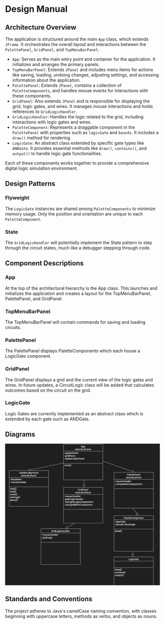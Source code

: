 # Design Manual

## Architecture Overview

The application is structured around the main `App` class, which extends `JFrame`. It orchestrates the overall layout and interactions between the `PalettePanel`, `GridPanel`, and `TopMenuBarPanel`.

- `App`: Serves as the main entry point and container for the application. It initializes and arranges the primary panels.
- `TopMenuBarPanel`: Extends `JPanel` and includes menu items for actions like saving, loading, undoing changes, adjusting settings, and accessing information about the application.
- `PalettePanel`: Extends `JPanel`, contains a collection of `PaletteComponents`, and handles mouse events for interactions with these components.
- `GridPanel`: Also extends `JPanel` and is responsible for displaying the grid, logic gates, and wires. It manages mouse interactions and holds references to `GridLogicHandler`.
- `GridLogicHandler`: Handles the logic related to the grid, including interactions with logic gates and wires.
- `PaletteComponent`: Represents a draggable component in the `PalettePanel` with properties such as `logicGate` and `bounds`. It includes a `draw()` method for rendering.
- `LogicGate`: An abstract class extended by specific gate types like `ANDGate`. It provides essential methods like `draw()`, `contains()`, and `output()` to handle logic gate functionalities.

Each of these components works together to provide a comprehensive digital logic simulation environment.

## Design Patterns

### Flyweight

The `LogicGate` instances are shared among `PaletteComponents` to minimize memory usage. Only the position and orientation are unique to each `PaletteComponent`.

### State

The `GridLogicHandler` will potentially implement the State pattern to step through the circuit states, much like a debugger stepping through code.

## Component Descriptions

### App

At the top of the architectural hierarchy is the App class. This launches and initializes the application and creates a layout for the TopMenuBarPanel, PalettePanel, and GridPanel.

### TopMenuBarPanel

The TopMenuBarPanel will contain commands for saving and loading circuits.

### PalettePanel

The PalettePanel displays PaletteComponents which each house a LogicGate component.

### GridPanel

The GridPanel displays a grid and the current view of the logic gates and wires. In future updates, a CircuitLogic class will be added that calculates outcomes based on the circuit on the grid.

### LogicGate

Logic Gates are currently implemented as an abstract class which is extended by each gate such as ANDGate.

## Diagrams

![UML Diagram](/Report/UML%20diagram.png)

## Standards and Conventions

The project adheres to Java's camelCase naming convention, with classes beginning with uppercase letters, methods as verbs, and objects as nouns.
